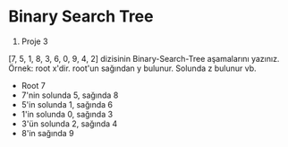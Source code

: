 # Binary Search Tree

1. Proje 3

[7, 5, 1, 8, 3, 6, 0, 9, 4, 2] dizisinin Binary-Search-Tree aşamalarını yazınız.
Örnek: root x'dir. root'un sağından y bulunur. Solunda z bulunur vb.

- Root 7
- 7'nin solunda 5, sağında 8
- 5'in solunda 1, sağında 6
- 1'in solunda 0, sağında 3
- 3'ün solunda 2, sağında 4
- 8'in sağında 9